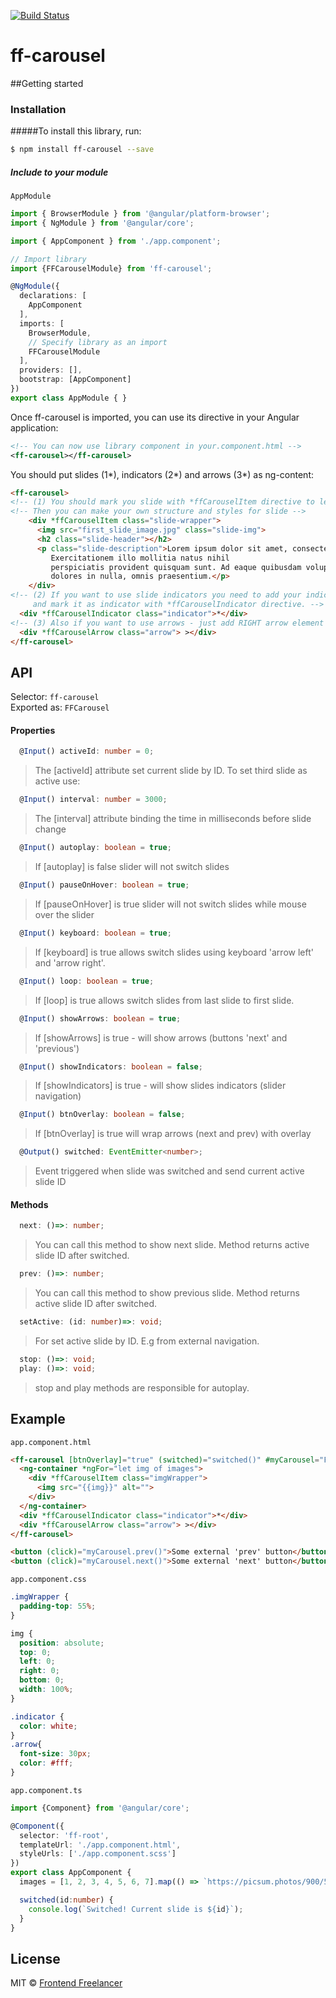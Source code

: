 [![Build Status](https://travis-ci.org/frontendfreelancerdk/ff-carousel.svg?branch=master)](https://travis-ci.org/frontendfreelancerdk/ff-carousel)

# ff-carousel

##Getting started

### Installation

#####To install this library, run:

```bash
$ npm install ff-carousel --save
```

##### Include to your module
 `AppModule`

```typescript
import { BrowserModule } from '@angular/platform-browser';
import { NgModule } from '@angular/core';

import { AppComponent } from './app.component';

// Import library
import {FFCarouselModule} from 'ff-carousel';

@NgModule({
  declarations: [
    AppComponent
  ],
  imports: [
    BrowserModule,
    // Specify library as an import
    FFCarouselModule
  ],
  providers: [],
  bootstrap: [AppComponent]
})
export class AppModule { }
```

Once ff-carousel is imported, you can use its directive in your Angular application:

```xml
<!-- You can now use library component in your.component.html -->
<ff-carousel></ff-carousel>
```

You should put slides (1*), indicators (2*) and arrows (3*) as ng-content:

```html
<ff-carousel>
<!-- (1) You should mark you slide with *ffCarouselItem directive to let ff-carousel know that it's slide -->
<!-- Then you can make your own structure and styles for slide -->
    <div *ffCarouselItem class="slide-wrapper">
      <img src="first_slide_image.jpg" class="slide-img">
      <h2 class="slide-header"></h2>
      <p class="slide-description">Lorem ipsum dolor sit amet, consectetur adipisicing elit. 
         Exercitationem illo mollitia natus nihil
         perspiciatis provident quisquam sunt. Ad eaque quibusdam voluptas! Amet autem blanditiis cupiditate
         dolores in nulla, omnis praesentium.</p>
    </div>
<!-- (2) If you want to use slide indicators you need to add your indicator element 
     and mark it as indicator with *ffCarouselIndicator directive. -->
  <div *ffCarouselIndicator class="indicator">*</div>
<!-- (3) Also if you want to use arrows - just add RIGHT arrow element and mark it with *ffCarouselArrow directive-->
  <div *ffCarouselArrow class="arrow"> ></div>
</ff-carousel>
```

## API

Selector: `ff-carousel`  
Exported as: `FFCarousel`  

#### Properties
```typescript
  @Input() activeId: number = 0;
```
> The [activeId] attribute set current slide by ID.
> To set third slide as active use:
> <ff-carousel activeId="2"></ff-carousel> 

```typescript
  @Input() interval: number = 3000;
```
>  The [interval] attribute binding the time in milliseconds before slide change

```typescript
  @Input() autoplay: boolean = true;
```
>  If [autoplay] is false slider will not switch slides

```typescript
  @Input() pauseOnHover: boolean = true;
```
>  If [pauseOnHover] is true slider will not switch slides while mouse over the slider

```typescript
  @Input() keyboard: boolean = true;
```
>  If [keyboard] is true allows switch slides using keyboard 'arrow left' and 'arrow right'.

```typescript
  @Input() loop: boolean = true;
```
>  If [loop] is true allows switch slides from last slide to first slide.

```typescript
  @Input() showArrows: boolean = true;
```
>  If [showArrows] is true - will show arrows (buttons 'next' and 'previous')

```typescript
  @Input() showIndicators: boolean = false;
```
>  If [showIndicators] is true - will show slides indicators (slider navigation)

```typescript
  @Input() btnOverlay: boolean = false;
```
>  If [btnOverlay] is true will wrap arrows (next and prev) with overlay

```typescript
  @Output() switched: EventEmitter<number>;
```
> Event triggered when slide was switched and send current active slide ID 


#### Methods

```typescript
  next: ()=>: number; 
```
> You can call this method to show next slide. Method returns active slide ID after switched.

```typescript
  prev: ()=>: number; 
```
> You can call this method to show previous slide. Method returns active slide ID after switched.

```typescript
  setActive: (id: number)=>: void; 
```
> For set active slide by ID. E.g from external navigation.

```typescript
  stop: ()=>: void; 
  play: ()=>: void; 
```
> stop and play methods are responsible for autoplay. 

## Example

`app.component.html`
```html
<ff-carousel [btnOverlay]="true" (switched)="switched()" #myCarousel="FFCarousel">
  <ng-container *ngFor="let img of images">
    <div *ffCarouselItem class="imgWrapper">
      <img src="{{img}}" alt="">
    </div>
  </ng-container>
  <div *ffCarouselIndicator class="indicator">*</div>
  <div *ffCarouselArrow class="arrow"> ></div>
</ff-carousel>

<button (click)="myCarousel.prev()">Some external 'prev' button</button>
<button (click)="myCarousel.next()">Some external 'next' button</button>
```

`app.component.css`
```css
.imgWrapper {
  padding-top: 55%;
}

img {
  position: absolute;
  top: 0;
  left: 0;
  right: 0;
  bottom: 0;
  width: 100%;
}

.indicator {
  color: white;
}
.arrow{
  font-size: 30px;
  color: #fff;
}
```

`app.component.ts`
```typescript
import {Component} from '@angular/core';

@Component({
  selector: 'ff-root',
  templateUrl: './app.component.html',
  styleUrls: ['./app.component.scss']
})
export class AppComponent {
  images = [1, 2, 3, 4, 5, 6, 7].map(() => `https://picsum.photos/900/500?random&t=${Math.random()}`);

  switched(id:number) {
    console.log(`Switched! Current slide is ${id}`);
  }
}
```
## License

MIT © [Frontend Freelancer](mailto:developer@frontend-freelancer.com)
